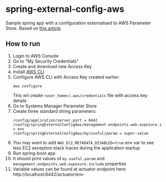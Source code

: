 # spring-external-config-aws

Sample spring app with a configuration externalised to AWS Parameter Store. 
Based on [this article](https://towardsaws.com/how-to-externalize-spring-boot-properties-to-an-aws-system-manager-parameter-store-2a945b1e856f).

## How to run

1. Login to AWS Console
2. Go to "My Security Credentials"
3. Create and download new Access Key
4. Install [AWS CLI](https://aws.amazon.com/cli/)
5. Configure AWS CLI with Access Key created earlier:
    ```
    aws configure
    ```
   This wil create `<user_home>/.aws/credentials` file with access key details
6. Go to Systems Manager Parameter Store
7. Create three standard string parameters:
   ```
   /config/application/server.port = 8442
   /config/springExternalConfigAws/management.endpoints.web.exposure.include = env
   /config/springExternalConfigAws/my/useful/param = super-value
   ```
8. You may want to add `AWS_EC2_METADATA_DISABLED=true` env var to see less EC2 exception stack traces 
   during the application startup
9. Run spring-boot app
10. It should print values of `my.useful.param` and `management.endpoints.web.exposure.include` properties
11. Variable values can be found at actuator endpoint here: http://localhost:8442/actuator/env